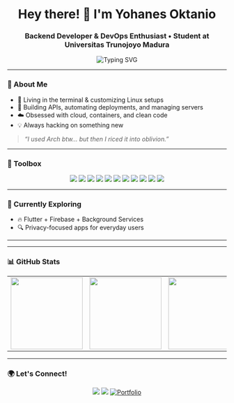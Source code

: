 <h1 align="center">Hey there! 👋 I'm Yohanes Oktanio</h1>
<h3 align="center">Backend Developer & DevOps Enthusiast • Student at Universitas Trunojoyo Madura</h3>

<p align="center">
  <img src="https://readme-typing-svg.demolab.com/?lines=Backend%20Developer%20in%20progress...;Loves%20Linux%20and%20Open%20Source;Always%20learning%20and%20building%20cool%20stuff!&font=Fira%20Code&center=true&width=440&height=45&pause=1000&color=FF79C6" alt="Typing SVG" />
</p>

---
### 🚀 About Me
- 🐧 Living in the terminal & customizing Linux setups
- 🔧 Building APIs, automating deployments, and managing servers
- ☁️ Obsessed with cloud, containers, and clean code
- 💡 Always hacking on something new

> *“I used Arch btw… but then I riced it into oblivion.”*

---


### 🧰 Toolbox
<p align="center">
  <img src="https://img.shields.io/badge/Linux-111827?style=for-the-badge&logo=linux&logoColor=white">
  <img src="https://img.shields.io/badge/Flutter-02569B?style=for-the-badge&logo=flutter&logoColor=white">
  <img src="https://img.shields.io/badge/Dart-0175C2?style=for-the-badge&logo=dart&logoColor=white">
  <img src="https://img.shields.io/badge/TypeScript-3178C6?style=for-the-badge&logo=typescript&logoColor=white">
  <img src="https://img.shields.io/badge/Node.js-43853d?style=for-the-badge&logo=node-dot-js&logoColor=white">
  <img src="https://img.shields.io/badge/Laravel-f55247?style=for-the-badge&logo=laravel&logoColor=white">
  <img src="https://img.shields.io/badge/PostgreSQL-336791?style=for-the-badge&logo=postgresql&logoColor=white">
  <img src="https://img.shields.io/badge/Docker-0db7ed?style=for-the-badge&logo=docker&logoColor=white">
  <img src="https://img.shields.io/badge/Cloudflare-F38020?style=for-the-badge&logo=cloudflare&logoColor=white">
  <img src="https://img.shields.io/badge/AWS-232F3E?style=for-the-badge&logo=amazon-aws&logoColor=white">
  <img src="https://img.shields.io/badge/GitHub-181717?style=for-the-badge&logo=github">
</p>

---

### 🎯 Currently Exploring
- 🔥 Flutter + Firebase + Background Services
- 🔍 Privacy-focused apps for everyday users

---
---

### 📊 GitHub Stats<div align="center">
  <table>
    <tr>
      <td>
        <img src="https://github-readme-stats.vercel.app/api?username=yohanesokta&show_icons=true&count_private=true&include_all_commits=true&theme=github_dark&hide_border=true&bg_color=00000000" height="165" />
      </td>
      <td>
        <img src="https://github-readme-streak-stats.herokuapp.com?user=yohanesokta&theme=github-dark&hide_border=true&background=00000000" height="165" />
      </td>
      <td>
        <img src="https://github-readme-stats.vercel.app/api/top-langs/?username=yohanesokta&layout=compact&langs_count=6&theme=github_dark&hide_border=true&bg_color=00000000" height="165" />
      </td>
    </tr>
  </table>
</div>


---

### 🌍 Let's Connect!
<p align="center">
  <a href="https://linkedin.com/in/yohanesokta" target="_blank"><img src="https://img.shields.io/badge/-LinkedIn-0A66C2?style=for-the-badge&logo=linkedin&logoColor=white"/></a>
  <a href="mailto:admin@yohancloud.biz.id"><img src="https://img.shields.io/badge/-Email-D14836?style=for-the-badge&logo=gmail&logoColor=white"/></a>
  <a href="https://cv.yohancloud.biz.id" target="_blank"><img src="https://img.shields.io/badge/🌐%20Portfolio-Yohanes%20Oktanio-181717?style=for-the-badge&logoColor=white" alt="Portfolio" /></a>
</p>
